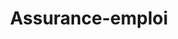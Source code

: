---
title: Assurance-emploi
longTitle: 'Assurance-emploi'
tags:
- gccommon
french:
- "[[Employment insurance]]"
---